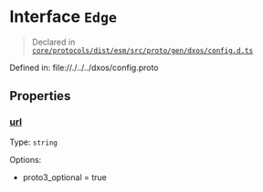 # Interface `Edge`
> Declared in [`core/protocols/dist/esm/src/proto/gen/dxos/config.d.ts`]()

Defined in:
   file://./../../dxos/config.proto
## Properties
### [url]()
Type: <code>string</code>

Options:
  - proto3_optional = true

    